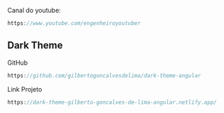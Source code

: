 Canal do youtube:

```js
https://www.youtube.com/engenheiroyoutuber
```

## Dark Theme

GitHub

```js
https://github.com/gilbertogoncalvesdelima/dark-theme-angular
```

Link Projeto

```js
https://dark-theme-gilberto-goncalves-de-lima-angular.netlify.app/
```
